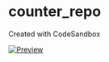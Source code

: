 # counter_repo
Created with CodeSandbox

[![Preview](https://user-images.githubusercontent.com/39190053/209709933-7d31f4b7-25db-4b81-bb95-8343b053dc4a.png)](https://codesandbox.io/embed/github/maniece9328/counter_repo/tree/main/?fontsize=14&hidenavigation=1&theme=dark&view=preview)
